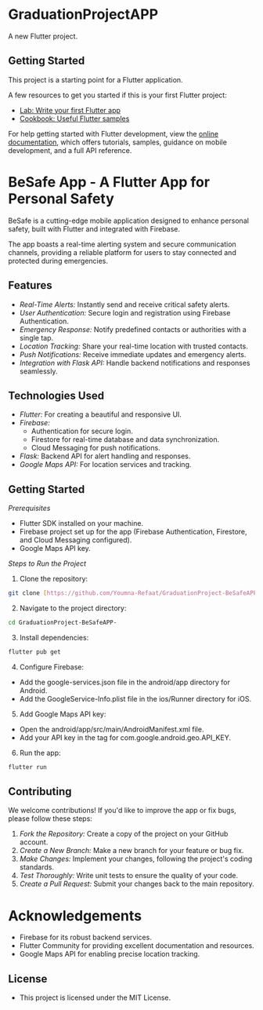 # GraduationProjectAPP
A new Flutter project.

## Getting Started

This project is a starting point for a Flutter application.

A few resources to get you started if this is your first Flutter project:

- [Lab: Write your first Flutter app](https://docs.flutter.dev/get-started/codelab)
- [Cookbook: Useful Flutter samples](https://docs.flutter.dev/cookbook)

For help getting started with Flutter development, view the
[online documentation](https://docs.flutter.dev/), which offers tutorials,
samples, guidance on mobile development, and a full API reference.

# BeSafe App - A Flutter App for Personal Safety

BeSafe is a cutting-edge mobile application designed to enhance personal safety, built with Flutter and integrated with Firebase. 

The app boasts a real-time alerting system and secure communication channels, providing a reliable platform for users to stay connected and protected during emergencies.

## Features

* *Real-Time Alerts:* Instantly send and receive critical safety alerts.
* *User Authentication:* Secure login and registration using Firebase Authentication.
* *Emergency Response:* Notify predefined contacts or authorities with a single tap.
* *Location Tracking:* Share your real-time location with trusted contacts.
* *Push Notifications:* Receive immediate updates and emergency alerts.
* *Integration with Flask API:* Handle backend notifications and responses seamlessly.

## Technologies Used

* *Flutter:* For creating a beautiful and responsive UI.
* *Firebase:*
    * Authentication for secure login.
    * Firestore for real-time database and data synchronization.
    * Cloud Messaging for push notifications.
* *Flask:* Backend API for alert handling and responses.
* *Google Maps API:* For location services and tracking.

## Getting Started

*Prerequisites*

* Flutter SDK installed on your machine.
* Firebase project set up for the app (Firebase Authentication, Firestore, and Cloud Messaging configured).
* Google Maps API key.

*Steps to Run the Project*

1. Clone the repository:

```bash
git clone [https://github.com/Youmna-Refaat/GraduationProject-BeSafeAPP-.git](https://github.com/Youmna-Refaat/GraduationProject-BeSafeAPP-.git)
```
2. Navigate to the project directory:
```bash
cd GraduationProject-BeSafeAPP-
```
3. Install dependencies:
```bash
flutter pub get
```
4. Configure Firebase:
* Add the google-services.json file in the android/app directory for Android.
* Add the GoogleService-Info.plist file in the ios/Runner directory for iOS.
5. Add Google Maps API key:
* Open the android/app/src/main/AndroidManifest.xml file.
* Add your API key in the <meta-data> tag for com.google.android.geo.API_KEY.
6. Run the app:
```bash
flutter run
```

## Contributing

We welcome contributions! If you'd like to improve the app or fix bugs, please follow these steps:

1. *Fork the Repository:* Create a copy of the project on your GitHub account.
2. *Create a New Branch:* Make a new branch for your feature or bug fix.
3. *Make Changes:* Implement your changes, following the project's coding standards.
4. *Test Thoroughly:* Write unit tests to ensure the quality of your code.
5. *Create a Pull Request:* Submit your changes back to the main repository.
   
# Acknowledgements

* Firebase for its robust backend services.
* Flutter Community for providing excellent documentation and resources.
* Google Maps API for enabling precise location tracking.
  
## License

* This project is licensed under the MIT License.
  
